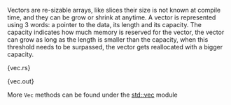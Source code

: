 Vectors are re-sizable arrays, like slices their size is not known at compile
time, and they can be grow or shrink at anytime. A vector is represented using
3 words: a pointer to the data, its length and its capacity. The capacity
indicates how much memory is reserved for the vector, the vector can grow as
long as the length is smaller than the capacity, when this threshold needs to
be surpassed, the vector gets reallocated with a bigger capacity.

{vec.rs}

{vec.out}

More `Vec` methods can be found under the
[std::vec](http://static.rust-lang.org/doc/master/std/vec/index.html) module
